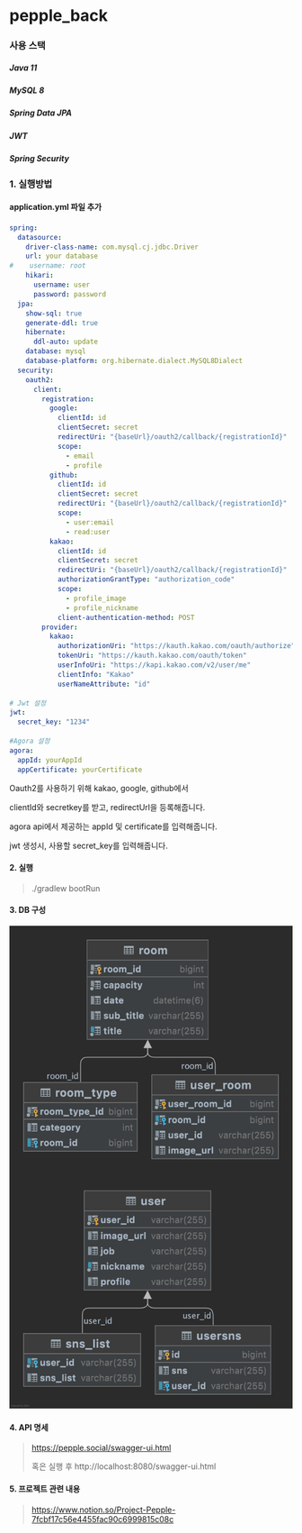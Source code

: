 # pepple_back

### 사용 스택

##### Java 11
##### MySQL 8
##### Spring Data JPA
##### JWT
##### Spring Security

### 1. 실행방법

#### application.yml 파일 추가

```yml
spring:
  datasource:
    driver-class-name: com.mysql.cj.jdbc.Driver
    url: your database
#    username: root
    hikari:
      username: user
      password: password
  jpa:
    show-sql: true
    generate-ddl: true
    hibernate:
      ddl-auto: update
    database: mysql
    database-platform: org.hibernate.dialect.MySQL8Dialect
  security:
    oauth2:
      client:
        registration:
          google:
            clientId: id
            clientSecret: secret
            redirectUri: "{baseUrl}/oauth2/callback/{registrationId}"
            scope:
              - email
              - profile
          github:
            clientId: id
            clientSecret: secret
            redirectUri: "{baseUrl}/oauth2/callback/{registrationId}"
            scope:
              - user:email
              - read:user
          kakao:
            clientId: id
            clientSecret: secret
            redirectUri: "{baseUrl}/oauth2/callback/{registrationId}"
            authorizationGrantType: "authorization_code"
            scope:
              - profile_image
              - profile_nickname
            client-authentication-method: POST
        provider:
          kakao:
            authorizationUri: "https://kauth.kakao.com/oauth/authorize"
            tokenUri: "https://kauth.kakao.com/oauth/token"
            userInfoUri: "https://kapi.kakao.com/v2/user/me"
            clientInfo: "Kakao"
            userNameAttribute: "id"

# Jwt 설정
jwt:
  secret_key: "1234"

#Agora 설정
agora:
  appId: yourAppId
  appCertificate: yourCertificate

```

Oauth2를 사용하기 위해 kakao, google, github에서 

clientId와 secretkey를 받고, redirectUrl을 등록해줍니다.

agora api에서 제공하는 appId 및 certificate를 입력해줍니다.

jwt 생성시, 사용할 secret_key를 입력해줍니다.


#### 2. 실행

> ./gradlew bootRun

#### 3. DB 구성

![db.png](./db.png)

#### 4. API 명세

> https://pepple.social/swagger-ui.html
> 
> 혹은
> 실행 후 http://localhost:8080/swagger-ui.html

#### 5. 프로젝트 관련 내용

> https://www.notion.so/Project-Pepple-7fcbf17c56e4455fac90c6999815c08c
